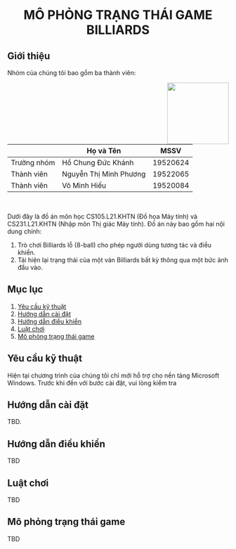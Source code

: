 <h1><p align="center">MÔ PHỎNG TRẠNG THÁI GAME BILLIARDS</p></h1>

## Giới thiệu

Nhóm của chúng tôi bao gồm ba thành viên:

<img align="right" height="140" src="https://media1.tenor.com/images/f181464c1be3f16db829c46966eab6fd/tenor.gif?itemid=3452012">

|             | Họ và Tên              | MSSV     |
|-------------|------------------------|----------|
| Trưởng nhóm | Hồ Chung Đức Khánh     | 19520624 |
| Thành viên  | Nguyễn Thị Minh Phương | 19522065 |
| Thành viên  | Võ Minh Hiếu           | 19520084 |

<br>

Dưới đây là đồ án môn học CS105.L21.KHTN (Đồ họa Máy tính) và CS231.L21.KHTN (Nhập môn Thị giác Máy tính). Đồ án này bao gồm hai nội dung chính:

<ol>
    <li> Trò chơi Billiards lỗ (8-ball) cho phép người dùng tương tác và điều khiển.
    <li> Tái hiện lại trạng thái của một ván Billiards bất kỳ thông qua một bức ảnh đầu vào.
</ol>

## Mục lục

1. [Yêu cầu kỹ thuật](#yêu-cầu-kỹ-thuật)
2. [Hướng dẫn cài đặt](#hướng-dẫn-cài-đặt)
3. [Hướng dẫn điều khiển](#hướng-dẫn-điều-khiển)
4. [Luật chơi](#luật-chơi)
5. [Mô phỏng trạng thái game](#mô-phỏng-trạng-thái-game)

## Yêu cầu kỹ thuật

Hiện tại chương trình của chúng tôi chỉ mới hỗ trợ cho nền tảng Microsoft Windows. Trước khi đến với bước cài đặt, vui lòng kiểm tra

## Hướng dẫn cài đặt

TBD.

## Hướng dẫn điều khiển

TBD

## Luật chơi

TBD

## Mô phỏng trạng thái game

TBD